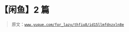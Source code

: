 # 【闲鱼】2 篇

> 原文：[`www.yuque.com/for_lazy/thfiu8/id15llmfdnzxln8e`](https://www.yuque.com/for_lazy/thfiu8/id15llmfdnzxln8e)


